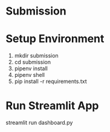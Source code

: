 # Submission 

# Setup Environment
1. mkdir submission
2. cd submission
3. pipenv install
4. pipenv shell
5. pip install -r requirements.txt

# Run Streamlit App
streamlit run dashboard.py
